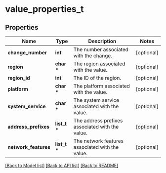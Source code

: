 # value_properties_t

## Properties
Name | Type | Description | Notes
------------ | ------------- | ------------- | -------------
**change_number** | **int** | The number associated with the change. | [optional] 
**region** | **char \*** | The region associated with the value. | [optional] 
**region_id** | **int** | The ID of the region. | [optional] 
**platform** | **char \*** | The platform associated with the value. | [optional] 
**system_service** | **char \*** | The system service associated with the value. | [optional] 
**address_prefixes** | **list_t \*** | The address prefixes associated with the value. | [optional] 
**network_features** | **list_t \*** | The network features associated with the value. | [optional] 

[[Back to Model list]](../README.md#documentation-for-models) [[Back to API list]](../README.md#documentation-for-api-endpoints) [[Back to README]](../README.md)


